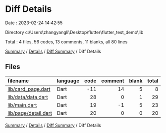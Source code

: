 # Diff Details

Date : 2023-02-24 14:42:55

Directory c:\\Users\\zhangyangli\\Desktop\\flutter\\flutter_test_demo\\lib

Total : 4 files,  56 codes, 13 comments, 11 blanks, all 80 lines

[Summary](results.md) / [Details](details.md) / [Diff Summary](diff.md) / Diff Details

## Files
| filename | language | code | comment | blank | total |
| :--- | :--- | ---: | ---: | ---: | ---: |
| [lib/card_page.dart](/lib/card_page.dart) | Dart | -11 | 14 | 5 | 8 |
| [lib/data/data.dart](/lib/data/data.dart) | Dart | 28 | 0 | 1 | 29 |
| [lib/main.dart](/lib/main.dart) | Dart | 19 | -1 | 5 | 23 |
| [lib/page/detail.dart](/lib/page/detail.dart) | Dart | 20 | 0 | 0 | 20 |

[Summary](results.md) / [Details](details.md) / [Diff Summary](diff.md) / Diff Details